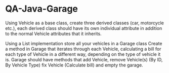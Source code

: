 # QA-Java-Garage

Using Vehicle as a base class, create three derived classes (car, motorcycle etc.),
each derived class should have its own individual attribute in addition to the normal
Vehicle attributes that it inherits.

Using a List implementation store all your vehicles in a Garage class
Create a method in Garage that iterates through each Vehicle, calculating a bill for
each type of Vehicle in a different way, depending on the type of vehicle it is.
Garage should have methods that add Vehicle, remove Vehicle(s) (By ID, By Vehicle
Type) fix Vehicle (Calculate bill) and empty the garage.
